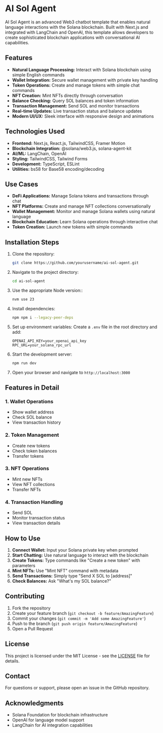 # AI Sol Agent

AI Sol Agent is an advanced Web3 chatbot template that enables natural language interactions with the Solana blockchain. Built with Next.js and integrated with LangChain and OpenAI, this template allows developers to create sophisticated blockchain applications with conversational AI capabilities.

## Features

- **Natural Language Processing:** Interact with Solana blockchain using simple English commands
- **Wallet Integration:** Secure wallet management with private key handling
- **Token Operations:** Create and manage tokens with simple chat commands
- **NFT Creation:** Mint NFTs directly through conversation
- **Balance Checking:** Query SOL balances and token information
- **Transaction Management:** Send SOL and monitor transactions
- **Real-time Updates:** Live transaction status and balance updates
- **Modern UI/UX:** Sleek interface with responsive design and animations

## Technologies Used

- **Frontend:** Next.js, React.js, TailwindCSS, Framer Motion
- **Blockchain Integration:** @solana/web3.js, solana-agent-kit
- **AI/ML:** LangChain, OpenAI
- **Styling:** TailwindCSS, Tailwind Forms
- **Development:** TypeScript, ESLint
- **Utilities:** bs58 for Base58 encoding/decoding

## Use Cases

- **DeFi Applications:** Manage Solana tokens and transactions through chat
- **NFT Platforms:** Create and manage NFT collections conversationally
- **Wallet Management:** Monitor and manage Solana wallets using natural language
- **Blockchain Education:** Learn Solana operations through interactive chat
- **Token Creation:** Launch new tokens with simple commands

## Installation Steps

1. Clone the repository:
    ```bash
    git clone https://github.com/yourusername/ai-sol-agent.git
    ```

2. Navigate to the project directory:
    ```bash
    cd ai-sol-agent
    ```
3. Use the appropriate Node version::
    ```bash
    nvm use 23
    ```

4. Install dependencies:
    ```bash
    npm npm i --legacy-peer-deps
    ```

5. Set up environment variables:
    Create a `.env` file in the root directory and add:
    ```env
    OPENAI_API_KEY=your_openai_api_key
    RPC_URL=your_solana_rpc_url
    ```

6. Start the development server:
    ```bash
    npm run dev
    ```

7. Open your browser and navigate to `http://localhost:3000`

## Features in Detail

### 1. Wallet Operations
- Show wallet address
- Check SOL balance
- View transaction history

### 2. Token Management
- Create new tokens
- Check token balances
- Transfer tokens

### 3. NFT Operations
- Mint new NFTs
- View NFT collections
- Transfer NFTs

### 4. Transaction Handling
- Send SOL
- Monitor transaction status
- View transaction details

## How to Use

1. **Connect Wallet:** Input your Solana private key when prompted
2. **Start Chatting:** Use natural language to interact with the blockchain
3. **Create Tokens:** Type commands like "Create a new token" with parameters
4. **Mint NFTs:** Use "Mint NFT" command with metadata
5. **Send Transactions:** Simply type "Send X SOL to [address]"
6. **Check Balances:** Ask "What's my SOL balance?"

## Contributing

1. Fork the repository
2. Create your feature branch (`git checkout -b feature/AmazingFeature`)
3. Commit your changes (`git commit -m 'Add some AmazingFeature'`)
4. Push to the branch (`git push origin feature/AmazingFeature`)
5. Open a Pull Request

## License

This project is licensed under the MIT License - see the [LICENSE](LICENSE) file for details.

## Contact

For questions or support, please open an issue in the GitHub repository.

## Acknowledgments

- Solana Foundation for blockchain infrastructure
- OpenAI for language model support
- LangChain for AI integration capabilities
